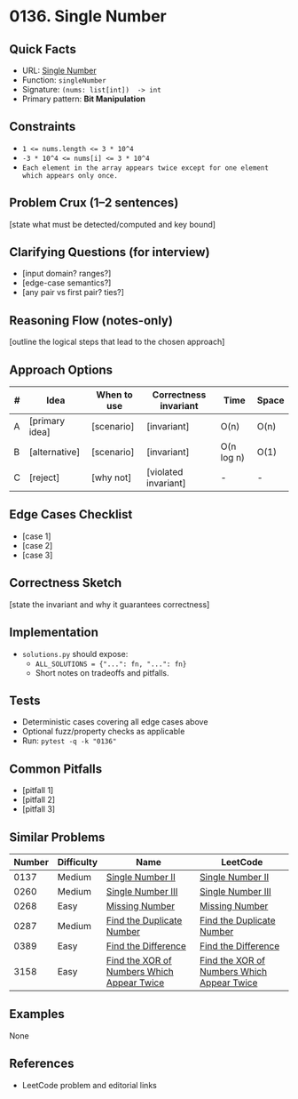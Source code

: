 # 0136. Single Number

## Quick Facts

- URL: [Single Number](https://leetcode.com/problems/single-number/)
- Function: `singleNumber`
- Signature: `(nums: list[int])  -> int`
- Primary pattern: **Bit Manipulation**

## Constraints

- `1 <= nums.length <= 3 * 10^4`
- `-3 * 10^4 <= nums[i] <= 3 * 10^4`
- `Each element in the array appears twice except for one element which appears only once.`

## Problem Crux (1–2 sentences)

[state what must be detected/computed and key bound]

## Clarifying Questions (for interview)

- [input domain? ranges?]
- [edge-case semantics?]
- [any pair vs first pair? ties?]

## Reasoning Flow (notes-only)

[outline the logical steps that lead to the chosen approach]

## Approach Options

| #   | Idea           | When to use | Correctness invariant | Time       | Space |
| --- | -------------- | ----------- | --------------------- | ---------- | ----- |
| A   | [primary idea] | [scenario]  | [invariant]           | O(n)       | O(n)  |
| B   | [alternative]  | [scenario]  | [invariant]           | O(n log n) | O(1)  |
| C   | [reject]       | [why not]   | [violated invariant]  | -          | -     |

## Edge Cases Checklist

- [case 1]
- [case 2]
- [case 3]

## Correctness Sketch

[state the invariant and why it guarantees correctness]

## Implementation

- `solutions.py` should expose:
    - `ALL_SOLUTIONS = {"...": fn, "...": fn}`
    - Short notes on tradeoffs and pitfalls.

## Tests

- Deterministic cases covering all edge cases above
- Optional fuzz/property checks as applicable
- Run: `pytest -q -k "0136"`

## Common Pitfalls

- [pitfall 1]
- [pitfall 2]
- [pitfall 3]

## Similar Problems

| Number | Difficulty | Name                                                                                                       | LeetCode                                                                                                                |
| ------ | ---------- | ---------------------------------------------------------------------------------------------------------- | ----------------------------------------------------------------------------------------------------------------------- |
| 0137   | Medium     | [Single Number II](../0137-single-number-ii/readme.md)                                                     | [Single Number II](https://leetcode.com/problems/single-number-ii/)                                                     |
| 0260   | Medium     | [Single Number III](../0260-single-number-iii/readme.md)                                                   | [Single Number III](https://leetcode.com/problems/single-number-iii/)                                                   |
| 0268   | Easy       | [Missing Number](../0268-missing-number/readme.md)                                                         | [Missing Number](https://leetcode.com/problems/missing-number/)                                                         |
| 0287   | Medium     | [Find the Duplicate Number](../0287-find-the-duplicate-number/readme.md)                                   | [Find the Duplicate Number](https://leetcode.com/problems/find-the-duplicate-number/)                                   |
| 0389   | Easy       | [Find the Difference](../0389-find-the-difference/readme.md)                                               | [Find the Difference](https://leetcode.com/problems/find-the-difference/)                                               |
| 3158   | Easy       | [Find the XOR of Numbers Which Appear Twice](../3158-find-the-xor-of-numbers-which-appear-twice/readme.md) | [Find the XOR of Numbers Which Appear Twice](https://leetcode.com/problems/find-the-xor-of-numbers-which-appear-twice/) |

## Examples

None

## References

- LeetCode problem and editorial links
